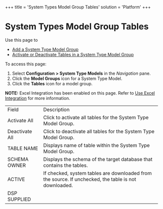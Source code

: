 +++
title = 'System Types Model Group Tables'
solution = 'Platform'
+++

# System Types Model Group Tables

<div class="use">

Use this page to

  - [Add a System Type Model
    Group](../Use_Cases/Add%20a%20System%20Type%20Model%20Group.htm)
  - [Activate or Deactivate Tables in a System Type Model
    Group](../Use_Cases/ActiveDeactiveTblsSystmTypeModelGrp.htm)

</div>

To access this page:

1.  Select **Configuration \> System Type Models** in the *Navigation*
    pane.
2.  Click the **Model Groups** icon for a System Type Model.
3.  Click the **Tables** icon for a model group.

<span style="font-weight: bold;">NOTE:</span> Excel Integration has been
enabled on this page. Refer to [Use Excel
Integration](../../Excel_Int/Use_Excel_Integration.htm) for more
information.

|                |                                                                                                      |
| -------------- | ---------------------------------------------------------------------------------------------------- |
| Field          | Description                                                                                          |
| Activate All   | Click to activate all tables for the System Type Model Group.                                        |
| Deactivate All | Click to deactivate all tables for the System Type Model Group.                                      |
| TABLE NAME     | Displays name of table within the System Type Model Group.                                           |
| SCHEMA OWNER   | Displays the schema of the target database that contains the tables.                                 |
| ACTIVE         | If checked, system tables are downloaded from the source. If unchecked, the table is not downloaded. |
| DSP SUPPLIED   |                                                                                                      |
